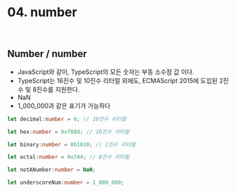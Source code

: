 # 04. number

<br>

## Number / number

- JavaScript와 같이, TypeScript의 모든 숫자는 부동 소수점 값 이다.
- TypeScript는 16진수 및 10진수 리터럴 외에도, ECMAScript 2015에 도입된 2진수 및 8진수를 지원한다.
- NaN
- 1_000_000과 같은 표기가 가능하다

```ts
let decimal:number = 6; // 10진수 리터럴

let hex:number = 0xf00d; // 16진수 리터럴

let binary:number = 0b1010; // 2진수 리터럴

let octal:number = 0o744; // 8진수 리터럴

let notANumber:number = NaN;

let underscoreNum:number = 1_000_000;

```

<br>
